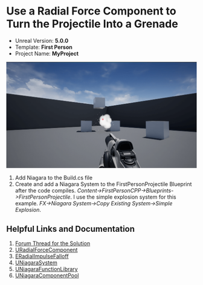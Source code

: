 # Use a Radial Force Component to Turn the Projectile Into a Grenade
* Unreal Version: **5.0.0**
* Template: **First Person**
* Project Name: **MyProject**

![Projectile Explosion](img/projectile-explosion.png)

1. Add Niagara to the Build.cs file
2. Create and add a Niagara System to the FirstPersonProjectile Blueprint after the code compiles. *Content->FirstPersonCPP->Blueprints->FirstPersonProjectile*. I use the simple explosion system for this example. *FX->Niagara System->Copy Existing System->Simple Explosion*.

## Helpful Links and Documentation

1. [Forum Thread for the Solution](https://answers.unrealengine.com/questions/354174/making-a-force-burst-in-c.html)
2. [URadialForceComponent](https://docs.unrealengine.com/4.26/en-US/API/Runtime/Engine/PhysicsEngine/URadialForceComponent/)
3. [ERadialImpulseFalloff](https://docs.unrealengine.com/4.26/en-US/API/Runtime/Engine/Engine/ERadialImpulseFalloff/)
4. [UNiagaraSystem](https://docs.unrealengine.com/4.26/en-US/API/Plugins/Niagara/UNiagaraSystem/)
5. [UNiagaraFunctionLibrary](https://docs.unrealengine.com/4.26/en-US/API/Plugins/Niagara/UNiagaraFunctionLibrary/)
6. [UNiagaraComponentPool](https://docs.unrealengine.com/4.26/en-US/API/Plugins/Niagara/UNiagaraComponentPool/)
